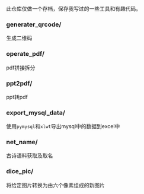 此仓库仅做一个存档，保存我写过的一些工具和有趣代码。

### generater_qrcode/

生成二维码

### operate_pdf/

pdf拼接拆分

### ppt2pdf/

ppt转pdf

### export_mysql_data/

使用`pymysql`和`xlwt`导出mysql中的数据到excel中

### net_name/

古诗语料获取及取名

### dice_pic/

将给定图片转换为由六个像素组成的新图片
